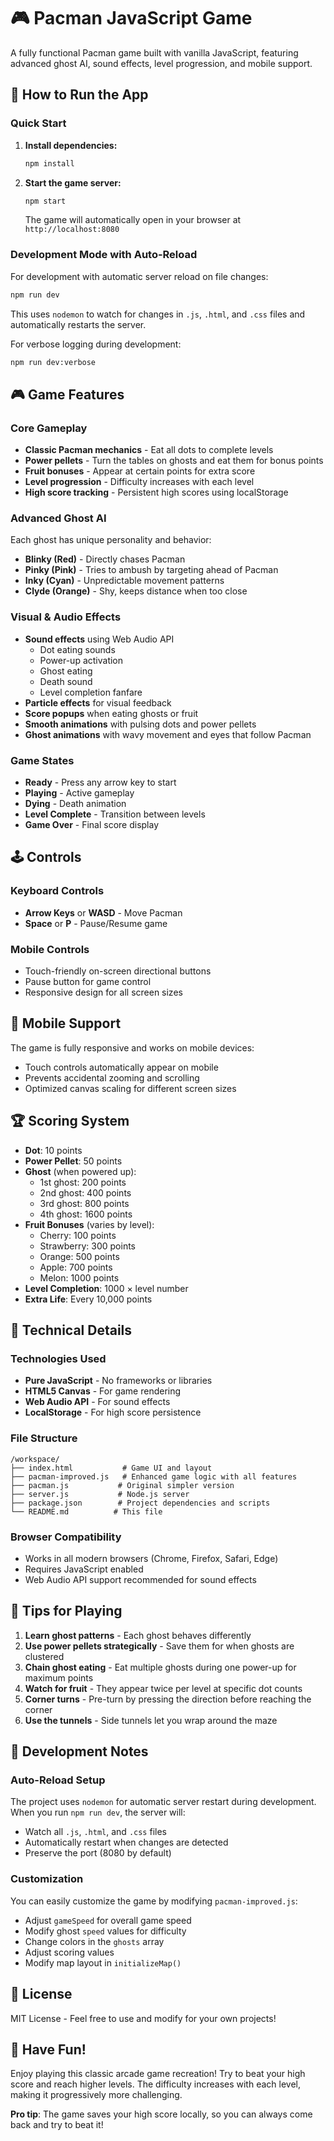 # 🎮 Pacman JavaScript Game

A fully functional Pacman game built with vanilla JavaScript, featuring advanced ghost AI, sound effects, level progression, and mobile support.

## 🚀 How to Run the App

### Quick Start

1. **Install dependencies:**
   ```bash
   npm install
   ```

2. **Start the game server:**
   ```bash
   npm start
   ```
   The game will automatically open in your browser at `http://localhost:8080`

### Development Mode with Auto-Reload

For development with automatic server reload on file changes:

```bash
npm run dev
```

This uses `nodemon` to watch for changes in `.js`, `.html`, and `.css` files and automatically restarts the server.

For verbose logging during development:
```bash
npm run dev:verbose
```

## 🎮 Game Features

### Core Gameplay
- **Classic Pacman mechanics** - Eat all dots to complete levels
- **Power pellets** - Turn the tables on ghosts and eat them for bonus points
- **Fruit bonuses** - Appear at certain points for extra score
- **Level progression** - Difficulty increases with each level
- **High score tracking** - Persistent high scores using localStorage

### Advanced Ghost AI
Each ghost has unique personality and behavior:
- **Blinky (Red)** - Directly chases Pacman
- **Pinky (Pink)** - Tries to ambush by targeting ahead of Pacman
- **Inky (Cyan)** - Unpredictable movement patterns
- **Clyde (Orange)** - Shy, keeps distance when too close

### Visual & Audio Effects
- **Sound effects** using Web Audio API
  - Dot eating sounds
  - Power-up activation
  - Ghost eating
  - Death sound
  - Level completion fanfare
- **Particle effects** for visual feedback
- **Score popups** when eating ghosts or fruit
- **Smooth animations** with pulsing dots and power pellets
- **Ghost animations** with wavy movement and eyes that follow Pacman

### Game States
- **Ready** - Press any arrow key to start
- **Playing** - Active gameplay
- **Dying** - Death animation
- **Level Complete** - Transition between levels
- **Game Over** - Final score display

## 🕹️ Controls

### Keyboard Controls
- **Arrow Keys** or **WASD** - Move Pacman
- **Space** or **P** - Pause/Resume game

### Mobile Controls
- Touch-friendly on-screen directional buttons
- Pause button for game control
- Responsive design for all screen sizes

## 📱 Mobile Support

The game is fully responsive and works on mobile devices:
- Touch controls automatically appear on mobile
- Prevents accidental zooming and scrolling
- Optimized canvas scaling for different screen sizes

## 🏆 Scoring System

- **Dot**: 10 points
- **Power Pellet**: 50 points
- **Ghost** (when powered up):
  - 1st ghost: 200 points
  - 2nd ghost: 400 points
  - 3rd ghost: 800 points
  - 4th ghost: 1600 points
- **Fruit Bonuses** (varies by level):
  - Cherry: 100 points
  - Strawberry: 300 points
  - Orange: 500 points
  - Apple: 700 points
  - Melon: 1000 points
- **Level Completion**: 1000 × level number
- **Extra Life**: Every 10,000 points

## 🔧 Technical Details

### Technologies Used
- **Pure JavaScript** - No frameworks or libraries
- **HTML5 Canvas** - For game rendering
- **Web Audio API** - For sound effects
- **LocalStorage** - For high score persistence

### File Structure
```
/workspace/
├── index.html           # Game UI and layout
├── pacman-improved.js   # Enhanced game logic with all features
├── pacman.js           # Original simpler version
├── server.js           # Node.js server
├── package.json        # Project dependencies and scripts
└── README.md          # This file
```

### Browser Compatibility
- Works in all modern browsers (Chrome, Firefox, Safari, Edge)
- Requires JavaScript enabled
- Web Audio API support recommended for sound effects

## 🎯 Tips for Playing

1. **Learn ghost patterns** - Each ghost behaves differently
2. **Use power pellets strategically** - Save them for when ghosts are clustered
3. **Chain ghost eating** - Eat multiple ghosts during one power-up for maximum points
4. **Watch for fruit** - They appear twice per level at specific dot counts
5. **Corner turns** - Pre-turn by pressing the direction before reaching the corner
6. **Use the tunnels** - Side tunnels let you wrap around the maze

## 🔄 Development Notes

### Auto-Reload Setup
The project uses `nodemon` for automatic server restart during development. When you run `npm run dev`, the server will:
- Watch all `.js`, `.html`, and `.css` files
- Automatically restart when changes are detected
- Preserve the port (8080 by default)

### Customization
You can easily customize the game by modifying `pacman-improved.js`:
- Adjust `gameSpeed` for overall game speed
- Modify ghost `speed` values for difficulty
- Change colors in the `ghosts` array
- Adjust scoring values
- Modify map layout in `initializeMap()`

## 📝 License

MIT License - Feel free to use and modify for your own projects!

## 🎉 Have Fun!

Enjoy playing this classic arcade game recreation! Try to beat your high score and reach higher levels. The difficulty increases with each level, making it progressively more challenging.

**Pro tip**: The game saves your high score locally, so you can always come back and try to beat it!